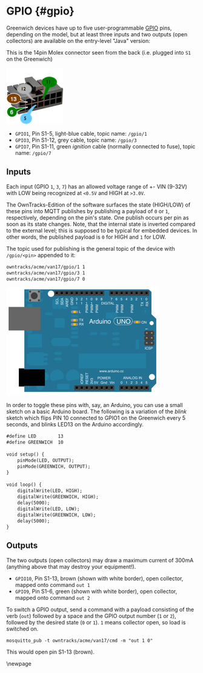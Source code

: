 # GPIO {#gpio}

Greenwich devices have up to five user-programmable [GPIO](http://en.wikipedia.org/wiki/General-purpose_input/output) pins, depending on the model, but at least three inputs and two outputs (open collectors) are available on the entry-level "Java" version:

This is the 14pin Molex connector seen from the back (i.e. plugged into `S1` on the Greenwich)

![Molex connector](art/molex.png)

* `GPIO1`, Pin S1-5, light-blue cable, topic name: `/gpio/1`
* `GPIO3`, Pin S1-12, grey cable, topic name: `/gpio/3`
* `GPIO7`, Pin S1-11, green _ignition_ cable (normally connected to fuse), topic name: `/gpio/7`

## Inputs

Each input (GPIO `1`, `3`, `7`) has an allowed voltage range of +- VIN (9-32V) with LOW being recognized at `<0.5V` and HIGH at `>3.0V`.

The OwnTracks-Edition of the software surfaces the state (HIGH/LOW) of these pins into MQTT publishes by publishing a payload of `0` or `1`, respectively, depending on the pin's state. One publish occurs per pin as soon as its state changes. Note, that the internal state is inverted compared to the external level; this is supposed to be typical for embedded devices. In other words, the published payload is `0` for HIGH and `1` for LOW.

The topic used for publishing is the general topic of the device with `/gpio/<pin>` appended to it:

```
owntracks/acme/van17/gpio/1 1
owntracks/acme/van17/gpio/3 1
owntracks/acme/van17/gpio/7 0
```

![Arduino](art/arduino.png)

In order to toggle these pins with, say, an Arduino, you can use a small sketch on a basic Arduino board. The following is a variation of the _blink_ sketch which flips PIN 10 connected to GPIO1 on the Greenwich every 5 seconds, and blinks LED13 on the Arduino accordingly.

```
#define LED        13
#define GREENWICH  10

void setup() {
    pinMode(LED, OUTPUT);
    pinMode(GREENWICH, OUTPUT);
}

void loop() {
    digitalWrite(LED, HIGH);
    digitalWrite(GREENWICH, HIGH);
    delay(5000);
    digitalWrite(LED, LOW);
    digitalWrite(GREENWICH, LOW);
    delay(5000);
}
```

## Outputs

The two outputs (open collectors) may draw a maximum current of 300mA (anything above that
may destroy your equipment!).

* `GPIO10`, Pin S1-13, brown (shown with white border), open collector, mapped onto command `out 1`
* `GPIO9`, Pin S1-6, green (shown with white border), open collector, mapped onto command `out 2`

To switch a GPIO output, send a command with a payload consisting of the verb (`out`)
followed by a space and the GPIO output number (`1` or `2`), followed by the desired
state (`0` or `1`). `1` means collector open, so load is switched on.

```
mosquitto_pub -t owntracks/acme/van17/cmd -m "out 1 0"
```

This would open pin S1-13 (brown).

\newpage
